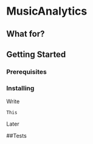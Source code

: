 # MusicAnalytics

## What for?

## Getting Started

### Prerequisites

### Installing

Write

```
This
```

Later

##Tests